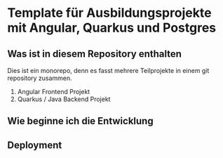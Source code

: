 # Template für Ausbildungsprojekte mit Angular, Quarkus und Postgres

## Was ist in diesem Repository enthalten

Dies ist ein monorepo, denn es fasst mehrere Teilprojekte in einem git repository zusammen.

1. Angular Frontend Projekt
2. Quarkus / Java Backend Projekt

## Wie beginne ich die Entwicklung

## Deployment